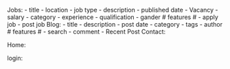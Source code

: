 Jobs:
    - title
    - location
    - job type
    - description
    - published date
    - Vacancy
    - salary
    - category
    - experience
    - qualification
    - gander
    # features #
    - apply job
    - post job
Blog:
    - title
    - description
    - post date
    - category
    - tags
    - author
    # features #
    - search
    - comment
    - Recent Post
Contact:

Home:

login: